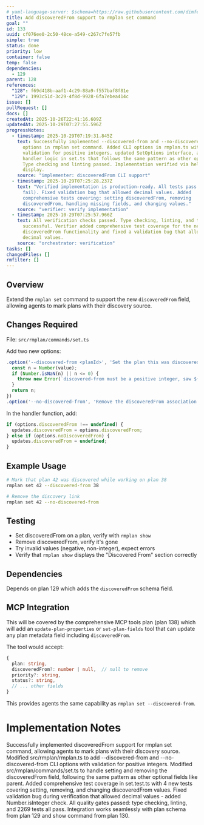 ```yaml
---
# yaml-language-server: $schema=https://raw.githubusercontent.com/dimfeld/llmutils/main/schema/rmplan-plan-schema.json
title: Add discoveredFrom support to rmplan set command
goal: ""
id: 133
uuid: cf076ee0-2c50-48ce-a549-c267c7fe57fb
simple: true
status: done
priority: low
container: false
temp: false
dependencies:
  - 129
parent: 128
references:
  "128": f69d418b-aaf1-4c29-88a9-f557baf8f81e
  "129": 1993c51d-3c29-4f8d-9928-6fa7ebea414c
issue: []
pullRequest: []
docs: []
createdAt: 2025-10-26T22:41:16.609Z
updatedAt: 2025-10-29T07:27:55.596Z
progressNotes:
  - timestamp: 2025-10-29T07:19:31.845Z
    text: Successfully implemented --discovered-from and --no-discovered-from
      options in rmplan set command. Added CLI options in rmplan.ts with
      validation for positive integers, updated SetOptions interface, and added
      handler logic in set.ts that follows the same pattern as other options.
      Type checking and linting passed. Implementation verified via help text
      display.
    source: "implementer: discoveredFrom CLI support"
  - timestamp: 2025-10-29T07:25:28.237Z
    text: "Verified implementation is production-ready. All tests pass (2269 pass, 0
      fail). Fixed validation bug that allowed decimal values. Added
      comprehensive tests covering: setting discoveredFrom, removing
      discoveredFrom, handling missing fields, and changing values."
    source: "verifier: verify implementation"
  - timestamp: 2025-10-29T07:25:57.966Z
    text: All verification checks passed. Type checking, linting, and tests all
      successful. Verifier added comprehensive test coverage for the new
      discoveredFrom functionality and fixed a validation bug that allowed
      decimal values.
    source: "orchestrator: verification"
tasks: []
changedFiles: []
rmfilter: []
---
```


## Overview

Extend the `rmplan set` command to support the new `discoveredFrom` field, allowing agents to mark plans with their discovery source.

## Changes Required

File: `src/rmplan/commands/set.ts`

Add two new options:
```typescript
.option('--discovered-from <planId>', 'Set the plan this was discovered from', (value) => {
  const n = Number(value);
  if (Number.isNaN(n) || n <= 0) {
    throw new Error(`discovered-from must be a positive integer, saw ${value}`);
  }
  return n;
})
.option('--no-discovered-from', 'Remove the discoveredFrom association')
```

In the handler function, add:
```typescript
if (options.discoveredFrom !== undefined) {
  updates.discoveredFrom = options.discoveredFrom;
} else if (options.noDiscoveredFrom) {
  updates.discoveredFrom = undefined;
}
```

## Example Usage

```bash
# Mark that plan 42 was discovered while working on plan 38
rmplan set 42 --discovered-from 38

# Remove the discovery link
rmplan set 42 --no-discovered-from
```

## Testing

- Set discoveredFrom on a plan, verify with `rmplan show`
- Remove discoveredFrom, verify it's gone
- Try invalid values (negative, non-integer), expect errors
- Verify that `rmplan show` displays the "Discovered From" section correctly

## Dependencies

Depends on plan 129 which adds the `discoveredFrom` schema field.

## MCP Integration

This will be covered by the comprehensive MCP tools plan (plan 138) which will add an `update-plan-properties` or `set-plan-fields` tool that can update any plan metadata field including `discoveredFrom`.

The tool would accept:
```typescript
{
  plan: string,
  discoveredFrom?: number | null,  // null to remove
  priority?: string,
  status?: string,
  // ... other fields
}
```

This provides agents the same capability as `rmplan set --discovered-from`.

# Implementation Notes

Successfully implemented discoveredFrom support for rmplan set command, allowing agents to mark plans with their discovery source. Modified src/rmplan/rmplan.ts to add --discovered-from and --no-discovered-from CLI options with validation for positive integers. Modified src/rmplan/commands/set.ts to handle setting and removing the discoveredFrom field, following the same pattern as other optional fields like parent. Added comprehensive test coverage in set.test.ts with 4 new tests covering setting, removing, and changing discoveredFrom values. Fixed validation bug during verification that allowed decimal values - added Number.isInteger check. All quality gates passed: type checking, linting, and 2269 tests all pass. Integration works seamlessly with plan schema from plan 129 and show command from plan 130.
